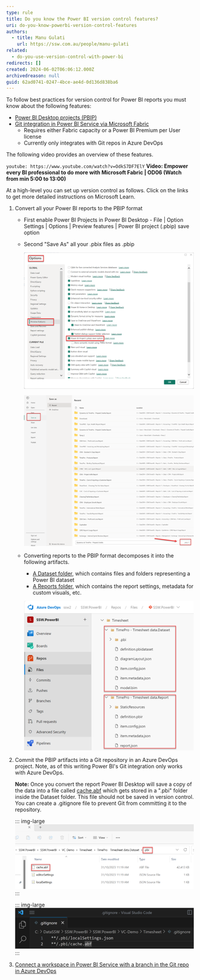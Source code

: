 ```yaml
---
type: rule
title: Do you know the Power BI version control features?
uri: do-you-know-powerbi-version-control-features
authors:
  - title: Manu Gulati
    url: https://ssw.com.au/people/manu-gulati
related:
  - do-you-use-version-control-with-power-bi
redirects: []
created: 2024-06-02T06:06:12.000Z
archivedreason: null
guid: 62ad0741-0247-4bce-ae4d-0d136d838ba6
---
```


To follow best practices for version control for Power BI reports you must know about the following features:

* [Power BI Desktop projects (PBIP)](https://learn.microsoft.com/en-us/power-bi/developer/projects/projects-overview)
* [Git integration in Power BI Service via Microsoft Fabric](https://learn.microsoft.com/en-us/fabric/cicd/git-integration/intro-to-git-integration)
  * Requires either Fabric capacity or a Power BI Premium per User license
  * Currently only integrates with Git repos in Azure DevOps

The following video provides an overview of these features. 

`youtube: https://www.youtube.com/watch?v=OdkS7DF7ElY`
**Video: Empower every BI professional to do more with Microsoft Fabric | OD06 (Watch from min 5:00 to 13:00)**

At a high-level you can set up version control as follows. Click on the links to get more detailed instructions on Microsoft Learn. 

1. Convert all your Power BI reports to the PBIP format
   * First enable Power BI Projects in Power BI Desktop - File | Option Settings | Options | Preview features | Power BI project (.pbip) save option
   * Second "Save As" all your .pbix files as .pbip

     ![Figure: Enable PBIP format in Power BI Desktop](enable-pbip-format_1717727208103.png)

     ![Figure: Convert all .pbix files to PBIP format](save-as-pbip_1717727208103.png)
     
   * Converting reports to the PBIP format decomposes it into the following artifacts.
     * [A Dataset folder](https://learn.microsoft.com/en-us/power-bi/developer/projects/projects-dataset), which contains files and folders representing a Power BI dataset
     * [A Reports folder](https://learn.microsoft.com/en-us/power-bi/developer/projects/projects-report), which contains the report settings, metadata for custom visuals, etc.
     
     ![Figure: PBIP artifacts](ProjectFolders_1717727208102.png)
     
3. Commit the PBIP artifacts into a Git repository in an Azure DevOps project. Note, as of this writing Power BI's Git integration only works with Azure DevOps. 

   **Note:** Once you convert the report Power BI Desktop will save a copy of the data into a file called [cache.abf](https://learn.microsoft.com/en-us/power-bi/developer/projects/projects-dataset#pbicacheabf) which gets stored in a ".pbi" folder inside the Dataset folder. This file should not be saved in version control. You can create a .gitignore file to prevent Git from committing it to the repository.

   ::: img-large
   ![Figure: cache.abf](PBICache_1717727208102.png)
   :::

   ::: img-large
   ![Figure: The .gitignore file](Gitignore_1717727208101.png)
   :::

4.  [Connect a workspace in Power BI Service with a branch in the Git repo in Azure DevOps](https://learn.microsoft.com/en-us/fabric/cicd/git-integration/git-get-started?tabs=commit-to-git#connect-a-workspace-to-an-azure-repo)

